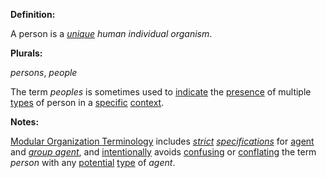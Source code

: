**Definition:**

A person is a *[unique](https://github.com/gcassel/Modular-Organization-Terminology/blob/master/terms/unique.md) human individual organism*.

**Plurals:** 

*persons*, *people*

The term *peoples* is sometimes used to [indicate](https://github.com/gcassel/Modular-Organization-Terminology/blob/master/terms/indicate.md) the [presence](https://github.com/gcassel/Modular-Organization-Terminology/blob/master/terms/presence.md) of multiple [types](https://github.com/gcassel/Modular-Organization-Terminology/blob/master/terms/type.md) of person in a [specific](https://github.com/gcassel/Modular-Organization-Terminology/blob/master/terms/specific.md) [context](https://github.com/gcassel/Modular-Organization-Terminology/blob/master/terms/context.md).

**Notes:**

[Modular Organization Terminology](https://github.com/gcassel/Modular-Organization-Terminology/) includes *[strict](https://github.com/gcassel/Modular-Organization-Terminology/blob/master/terms/strict.md) [specifications](https://github.com/gcassel/Modular-Organization-Terminology/blob/master/terms/specification.md)* for [agent](https://github.com/gcassel/Modular-Organization-Terminology/blob/master/terms/agent.md) and *[group agent](https://github.com/gcassel/Modular-Organization-Terminology/blob/master/compound-terms/group-agent.md)*, and [intentionally](https://github.com/gcassel/Modular-Organization-Terminology/blob/master/terms/intention.md) avoids [confusing](https://github.com/gcassel/Modular-Organization-Terminology/blob/master/terms/confuse.md) or [conflating](https://github.com/gcassel/Modular-Organization-Terminology/blob/master/terms/conflate.md) the term *person* with any [potential](https://github.com/gcassel/Modular-Organization-Terminology/blob/master/terms/potential.md) [type](https://github.com/gcassel/Modular-Organization-Terminology/blob/master/terms/type.md) of *agent*.
